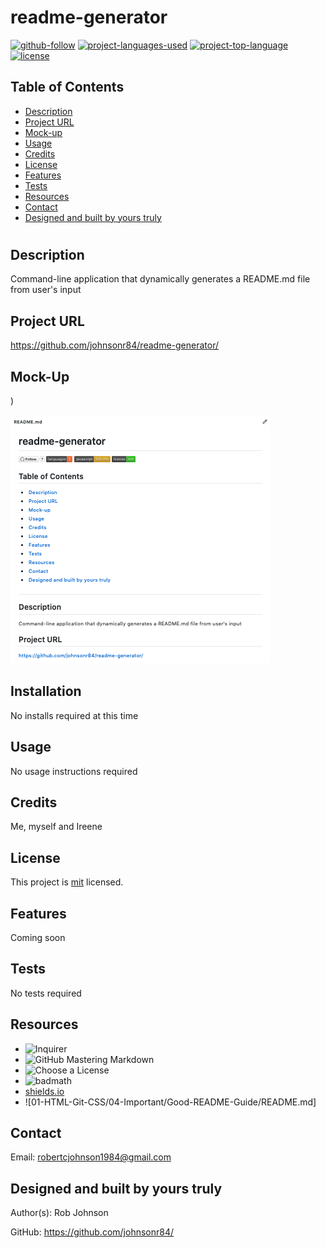 
  # readme-generator 

  [![github-follow](https://img.shields.io/github/followers/johnsonr84?label=Follow&logoColor=lightgrey&style=social)](https://github.com/johnsonr84)
  [![project-languages-used](https://img.shields.io/github/languages/count/johnsonr84/readme-generator?color=orange)](https://github.com/johnsonr84/readme-generator)
  [![project-top-language](https://img.shields.io/github/languages/top/johnsonr84/readme-generator?color=yellow)](https://github.com/johnsonr84/readme-generator)
  [![license](https://img.shields.io/badge/license-mit-brightgreen.svg)](https://choosealicense.com/licenses/mit/)

  ## Table of Contents 
  * [Description](#Description)
  * [Project URL](#Project-URL)
  * [Mock-up](#Mock-up)
  * [Usage](#Usage)
  * [Credits](#Credits)
  * [License](#License)
  * [Features](#Features)
  * [Tests](#Tests)
  * [Resources](#Resources)
  * [Contact](#Contact)
  * [Designed and built by yours truly](#Designed-and-built-by-yours-truly)
  #
  
  ## Description 
  Command-line application that dynamically generates a README.md file from user's input 

  ## Project URL
  https://github.com/johnsonr84/readme-generator/ 

  ## Mock-Up
  )  

  ![readme-generator demo png](./images/screen-shot_1.png)

  ## Installation 
  No installs required at this time 

  ## Usage 
  No usage instructions required 

  ## Credits 
  Me, myself and Ireene 

  ## License 
  This project is [mit](https://choosealicense.com/licenses/mit/) licensed.

  ## Features
  Coming soon 

  ## Tests
  No tests required 

  ## Resources
    

  * ![Inquirer](https://www.npmjs.com/package/inquirer) 
  * ![GitHub Mastering Markdown](https://guides.github.com/features/mastering-markdown/)
  * ![Choose a License](https://choosealicense.com/)
  * ![badmath](https://img.shields.io/github/languages/top/nielsenjared/badmath)
  * [shields.io](https://shields.io/)
  * ![01-HTML-Git-CSS/04-Important/Good-README-Guide/README.md]

  ## Contact
  Email: robertcjohnson1984@gmail.com 

  ## Designed and built by yours truly
  Author(s): Rob Johnson  

  GitHub: https://github.com/johnsonr84/ 

  